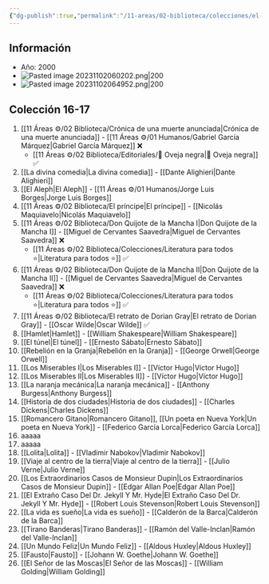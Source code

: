 ```yaml
---
{"dg-publish":true,"permalink":"/11-areas/02-biblioteca/colecciones/el-comercio-gran-biblioteca-literatura-universal/","noteIcon":""}
---
```


## Información
- Año: 2000
- ![Pasted image 20231102060202.png|200](/img/user/11%20%C3%81reas%20%E2%9A%99/02%20Biblioteca/%F0%9F%92%BE%20Adjuntos/Pasted%20image%2020231102060202.png)
- ![Pasted image 20231102064952.png|200](/img/user/11%20%C3%81reas%20%E2%9A%99/02%20Biblioteca/%F0%9F%92%BE%20Adjuntos/Pasted%20image%2020231102064952.png)
## Colección 16-17 
1. [[11 Áreas ⚙/02 Biblioteca/Crónica de una muerte anunciada\|Crónica de una muerte anunciada]] - [[11 Áreas ⚙/01 Humanos/Gabriel García Márquez\|Gabriel García Márquez]] ❌
	- [[11 Áreas ⚙/02 Biblioteca/Editoriales/📔 Oveja negra\|📔 Oveja negra]] ✅
2. [[La divina comedia\|La divina comedia]] - [[Dante Alighieri\|Dante Alighieri]] 
3. [[El Aleph\|El Aleph]] - [[11 Áreas ⚙/01 Humanos/Jorge Luis Borges\|Jorge Luis Borges]]
4. [[11 Áreas ⚙/02 Biblioteca/El príncipe\|El príncipe]] - [[Nicolás Maquiavelo\|Nicolás Maquiavelo]]
5. [[11 Áreas ⚙/02 Biblioteca/Don Quijote de la Mancha I\|Don Quijote de la Mancha I]] - [[Miguel de Cervantes Saavedra\|Miguel de Cervantes Saavedra]] ❌
	- [[11 Áreas ⚙/02 Biblioteca/Colecciones/Literatura para todos ⭐️\|Literatura para todos ⭐️]] ✅
6. [[11 Áreas ⚙/02 Biblioteca/Don Quijote de la Mancha II\|Don Quijote de la Mancha II]] - [[Miguel de Cervantes Saavedra\|Miguel de Cervantes Saavedra]] ❌
	- [[11 Áreas ⚙/02 Biblioteca/Colecciones/Literatura para todos ⭐️\|Literatura para todos ⭐️]] ✅
7. [[11 Áreas ⚙/02 Biblioteca/El retrato de Dorian Gray\|El retrato de Dorian Gray]] - [[Oscar Wilde\|Oscar Wilde]] ✅
8. [[Hamlet\|Hamlet]] - [[William Shakespeare\|William Shakespeare]]
9. [[El túnel\|El túnel]] - [[Ernesto Sábato\|Ernesto Sábato]]
10. [[Rebelión en la Granja\|Rebelión en la Granja]] - [[George Orwell\|George Orwell]]
11. [[Los Miserables I\|Los Miserables I]] - [[Víctor Hugo\|Víctor Hugo]]
12. [[Los Miserables II\|Los Miserables II]] - [[Víctor Hugo\|Víctor Hugo]]
13. [[La naranja mecánica\|La naranja mecánica]] - [[Anthony Burgess\|Anthony Burgess]]
14. [[Historia de dos ciudades\|Historia de dos ciudades]] - [[Charles Dickens\|Charles Dickens]]
15. [[Romancero Gitano\|Romancero Gitano]], [[Un poeta en Nueva York\|Un poeta en Nueva York]] - [[Federico García Lorca\|Federico García Lorca]]
16. aaaaa
17. aaaaa
18. [[Lolita\|Lolita]] - [[Vladimir Nabokov\|Vladimir Nabokov]]
19. [[Viaje al centro de la tierra\|Viaje al centro de la tierra]] - [[Julio Verne\|Julio Verne]]
20. [[Los Extraordinarios Casos de Monsieur Dupin\|Los Extraordinarios Casos de Monsieur Dupin]] - [[Edgar Allan Poe\|Edgar Allan Poe]]
21. [[El Extraño Caso Del Dr. Jekyll Y Mr. Hyde\|El Extraño Caso Del Dr. Jekyll Y Mr. Hyde]] - [[Robert Louis Stevenson\|Robert Louis Stevenson]]
22. [[La vida es sueño\|La vida es sueño]] - [[Calderón de la Barca\|Calderón de la Barca]]
23. [[Tirano Banderas\|Tirano Banderas]] - [[Ramón del Valle-Inclan\|Ramón del Valle-Inclan]]
24. [[Un Mundo Feliz\|Un Mundo Feliz]] - [[Aldous Huxley\|Aldous Huxley]]
25. [[Fausto\|Fausto]] - [[Johann W. Goethe\|Johann W. Goethe]]
26. [[El Señor de las Moscas\|El Señor de las Moscas]] - [[William Golding\|William Golding]]